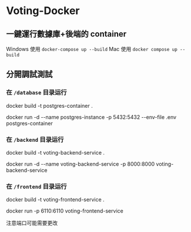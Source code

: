 # Voting-Docker

## 一鍵運行數據庫+後端的 container

Windows 使用 `docker-compose up --build`
Mac 使用 `docker compose up --build`

## 分開調試測試

### 在 `/database` 目录运行

docker build -t postgres-container .

docker run -d --name postgres-instance -p 5432:5432 --env-file .env postgres-container

### 在 `/backend` 目录运行

docker build -t voting-backend-service .

docker run -d --name voting-backend-service -p 8000:8000 voting-backend-service

### 在 `/frontend` 目录运行

docker build -t voting-frontend-service .

docker run -p 6110:6110 voting-frontend-service

注意端口可能需要更改
